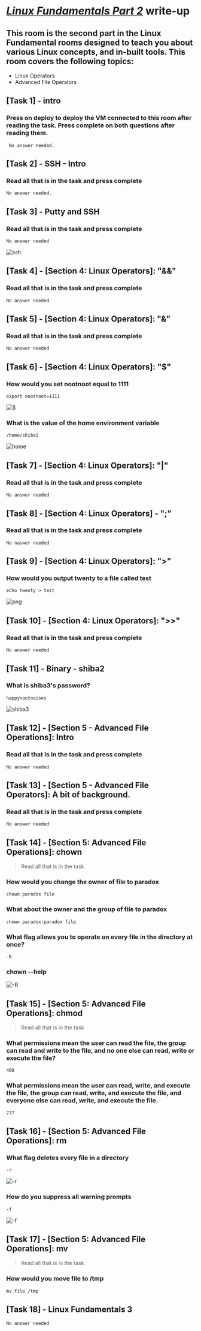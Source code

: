 # [*Linux Fundamentals Part 2*](https://tryhackme.com/room/linux2) write-up
## This room is the second part in the Linux Fundamental rooms designed to teach you about various Linux concepts, and in-built tools. This room covers the following topics:

  - Linux Operators
  - Advanced File Operators
## [Task 1] - intro
### Press on deploy to deploy the VM connected to this room after reading the task. Press complete on both questions after reading them.
     No answer needed.
## [Task 2] - SSH - Intro 
### Read all that is in the task and press complete
    No answer needed.
## [Task 3] - Putty and SSH 
### Read all that is in the task and press complete
    No answer needed
   ![ssh](https://user-images.githubusercontent.com/84684053/119823640-111dd500-bec3-11eb-8e13-6eba39f35e28.png)
## [Task 4] - [Section 4: Linux Operators]: "&&" 
### Read all that is in the task and press complete
    No answer needed
## [Task 5] - [Section 4: Linux Operators]: "&" 
### Read all that is in the task and press complete
    No answer needed
## [Task 6] - [Section 4: Linux Operators]: "$" 
### How would you set nootnoot equal to 1111
    export nootnoot=1111
  ![$](https://user-images.githubusercontent.com/84684053/119817177-a6b56680-bebb-11eb-87e2-c23f97f31748.png)
### What is the value of the home environment variable
    /home/shiba2
  ![home](https://user-images.githubusercontent.com/84684053/119818519-53441800-bebd-11eb-9328-8775c7aab727.png)
## [Task 7] - [Section 4: Linux Operators]: "|" 
### Read all that is in the task and press complete
    No answer needed
## [Task 8] - [Section 4: Linux Operators] - ";" 
### Read all that is in the task and press complete
    No naswer needed
## [Task 9] - [Section 4: Linux Operators]: ">" 
### How would you output twenty to a file called test
    echo twenty > test
  ![png](https://user-images.githubusercontent.com/84684053/119820120-2264e280-bebf-11eb-893b-8e53ff408d84.png)
## [Task 10] - [Section 4: Linux Operators]: ">>" 
### Read all that is in the task and press complete
    No answer needed
## [Task 11] - Binary - shiba2 
### What is shiba3's password?
    happynootnoises
   ![shiba3](https://user-images.githubusercontent.com/84684053/119820748-d1a1b980-bebf-11eb-82a0-1083092d90aa.png)
## [Task 12] - [Section 5 - Advanced File Operations]: Intro 
### Read all that is in the task and press complete
    No answer needed
## [Task 13] - [Section 5 - Advanced File Operators]: A bit of background. 
### Read all that is in the task and press complete
    No answer needed
## [Task 14] - [Section 5: Advanced File Operations]: chown 
> Read all that is in the task
### How would you change the owner of file to paradox
    chown paradox file
### What about the owner and the group of file to paradox
    chown paradox:paradox file
### What flag allows you to operate on every file in the directory at once?
    -R
### chown --help
   ![-R](https://user-images.githubusercontent.com/84684053/119824808-4a0a7980-bec4-11eb-899b-94c2826ac843.png)
## [Task 15] - [Section 5: Advanced File Operations]: chmod 
> Read all that is in the task
### What permissions mean the user can read the file, the group can read and write to the file, and no one else can read, write or execute the file?
    460
### What permissions mean the user can read, write, and execute the file, the group can read, write, and execute the file, and everyone else can read, write, and execute the file.
    777
## [Task 16] - [Section 5: Advanced File Operations]: rm 
### What flag deletes every file in a directory
    -r
   ![-r](https://user-images.githubusercontent.com/84684053/119826690-4a0b7900-bec6-11eb-83ed-47d8dc088f2f.png)
### How do you suppress all warning prompts
    -f
   ![-f](https://user-images.githubusercontent.com/84684053/119826778-65768400-bec6-11eb-9f43-b6f2d8f7ac52.png)
## [Task 17] - [Section 5: Advanced File Operations]: mv
> Read all that is in the task 
### How would you move file to /tmp
    mv file /tmp
## [Task 18] - Linux Fundamentals 3 
    No answer needed 
